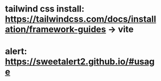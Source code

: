 # tailwind css install: https://tailwindcss.com/docs/installation/framework-guides -> vite

# alert: https://sweetalert2.github.io/#usage